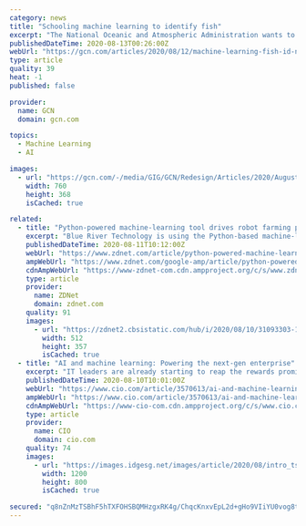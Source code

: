 ```yaml
---
category: news
title: "Schooling machine learning to identify fish"
excerpt: "The National Oceanic and Atmospheric Administration wants to leverage machine learning improve its ability to verify marine species."
publishedDateTime: 2020-08-13T00:26:00Z
webUrl: "https://gcn.com/articles/2020/08/12/machine-learning-fish-id-noaa.aspx"
type: article
quality: 39
heat: -1
published: false

provider:
  name: GCN
  domain: gcn.com

topics:
  - Machine Learning
  - AI

images:
  - url: "https://gcn.com/-/media/GIG/GCN/Redesign/Articles/2020/August/shark.jpg"
    width: 760
    height: 368
    isCached: true

related:
  - title: "Python-powered machine-learning tool drives robot farming project"
    excerpt: "Blue River Technology is using the Python-based machine-learning framework to develop smarter crop-spraying tech."
    publishedDateTime: 2020-08-11T10:12:00Z
    webUrl: "https://www.zdnet.com/article/python-powered-machine-learning-tool-drives-robot-farming-project/"
    ampWebUrl: "https://www.zdnet.com/google-amp/article/python-powered-machine-learning-tool-drives-robot-farming-project/"
    cdnAmpWebUrl: "https://www-zdnet-com.cdn.ampproject.org/c/s/www.zdnet.com/google-amp/article/python-powered-machine-learning-tool-drives-robot-farming-project/"
    type: article
    provider:
      name: ZDNet
      domain: zdnet.com
    quality: 91
    images:
      - url: "https://zdnet2.cbsistatic.com/hub/i/2020/08/10/31093303-12fd-4ee2-aaf0-01b2ced00cb6/117209681-649532229249033-1834877204712057685-n.png"
        width: 512
        height: 357
        isCached: true
  - title: "AI and machine learning: Powering the next-gen enterprise"
    excerpt: "IT leaders are already starting to reap the rewards promised by AI and machine learning -- and a recent survey reveals half are considering greater investment as we hit economic headwinds."
    publishedDateTime: 2020-08-10T10:01:00Z
    webUrl: "https://www.cio.com/article/3570613/ai-and-machine-learning-powering-the-next-gen-enterprise.html"
    ampWebUrl: "https://www.cio.com/article/3570613/ai-and-machine-learning-powering-the-next-gen-enterprise.amp.html"
    cdnAmpWebUrl: "https://www-cio-com.cdn.ampproject.org/c/s/www.cio.com/article/3570613/ai-and-machine-learning-powering-the-next-gen-enterprise.amp.html"
    type: article
    provider:
      name: CIO
      domain: cio.com
    quality: 74
    images:
      - url: "https://images.idgesg.net/images/article/2020/08/intro_ts_ai_ml_by-monsitj-getty-images_2400x1600-100853894-large.jpg"
        width: 1200
        height: 800
        isCached: true

secured: "q8nZnMzTSBhF5hTXFOHSBQMHzgxRK4g/ChqcKnxvEpL2d+gHo9VIiYU0vog8turmU5T0Zb3bl1/EgsBsddOeAcy5YYDCS4vIdLubeoZ09/+Xv1h6LdljeVE/iFlCL3T3FFe+h+FEwMayT3Hloe6ZQl9ZmzMJdFFsxMYuZgJCw/A8TbVBsAV5/Yx6icrmlVG2tCw1Kcmj8m3VsiZRnOgXpTo4fGooUU70auoxBHJW+SDx0pZovONwCSUZDviSx2U+V5cEf2rKvRN5dCt7XbApBhfaiqGWXB6va0XyoVrLUZJ9/XXS6e63VQKiH+Z982pygyNe/eDLy2ptLMjHEJ8PNw==;PazC0x+/Zdb+4jzsn3BZ6g=="
---
```


